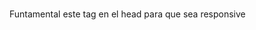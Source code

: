 ### <meta name="viewport" content="width=device-width, initial-scale=1.0">
Funtamental este tag en el head para que sea responsive
